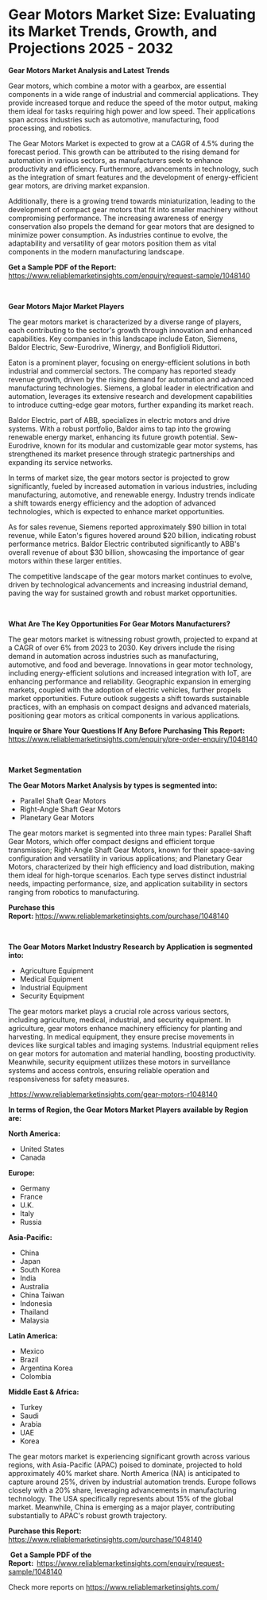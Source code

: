 <p><h1>Gear Motors Market Size: Evaluating its Market Trends, Growth, and Projections 2025 - 2032</h1></p><p><strong>Gear Motors Market Analysis and Latest Trends</strong></p>
<p><p>Gear motors, which combine a motor with a gearbox, are essential components in a wide range of industrial and commercial applications. They provide increased torque and reduce the speed of the motor output, making them ideal for tasks requiring high power and low speed. Their applications span across industries such as automotive, manufacturing, food processing, and robotics.</p><p>The Gear Motors Market is expected to grow at a CAGR of 4.5% during the forecast period. This growth can be attributed to the rising demand for automation in various sectors, as manufacturers seek to enhance productivity and efficiency. Furthermore, advancements in technology, such as the integration of smart features and the development of energy-efficient gear motors, are driving market expansion. </p><p>Additionally, there is a growing trend towards miniaturization, leading to the development of compact gear motors that fit into smaller machinery without compromising performance. The increasing awareness of energy conservation also propels the demand for gear motors that are designed to minimize power consumption. As industries continue to evolve, the adaptability and versatility of gear motors position them as vital components in the modern manufacturing landscape.</p></p>
<p><strong>Get a Sample PDF of the Report:&nbsp;</strong> <a href="https://www.reliablemarketinsights.com/enquiry/request-sample/1048140?utm_campaign=3011&utm_medium=2&utm_source=Github&utm_content=ia&utm_term=11042025&utm_id=gear-motors">https://www.reliablemarketinsights.com/enquiry/request-sample/1048140</a></p>
<p>&nbsp;</p>
<p><strong>Gear Motors Major Market Players</strong></p>
<p><p>The gear motors market is characterized by a diverse range of players, each contributing to the sector's growth through innovation and enhanced capabilities. Key companies in this landscape include Eaton, Siemens, Baldor Electric, Sew-Eurodrive, Winergy, and Bonfiglioli Riduttori.</p><p>Eaton is a prominent player, focusing on energy-efficient solutions in both industrial and commercial sectors. The company has reported steady revenue growth, driven by the rising demand for automation and advanced manufacturing technologies. Siemens, a global leader in electrification and automation, leverages its extensive research and development capabilities to introduce cutting-edge gear motors, further expanding its market reach.</p><p>Baldor Electric, part of ABB, specializes in electric motors and drive systems. With a robust portfolio, Baldor aims to tap into the growing renewable energy market, enhancing its future growth potential. Sew-Eurodrive, known for its modular and customizable gear motor systems, has strengthened its market presence through strategic partnerships and expanding its service networks.</p><p>In terms of market size, the gear motors sector is projected to grow significantly, fueled by increased automation in various industries, including manufacturing, automotive, and renewable energy. Industry trends indicate a shift towards energy efficiency and the adoption of advanced technologies, which is expected to enhance market opportunities.</p><p>As for sales revenue, Siemens reported approximately $90 billion in total revenue, while Eaton's figures hovered around $20 billion, indicating robust performance metrics. Baldor Electric contributed significantly to ABB's overall revenue of about $30 billion, showcasing the importance of gear motors within these larger entities.</p><p>The competitive landscape of the gear motors market continues to evolve, driven by technological advancements and increasing industrial demand, paving the way for sustained growth and robust market opportunities.</p></p>
<p>&nbsp;</p>
<p><strong>What Are The Key Opportunities For Gear Motors Manufacturers?</strong></p>
<p><p>The gear motors market is witnessing robust growth, projected to expand at a CAGR of over 6% from 2023 to 2030. Key drivers include the rising demand in automation across industries such as manufacturing, automotive, and food and beverage. Innovations in gear motor technology, including energy-efficient solutions and increased integration with IoT, are enhancing performance and reliability. Geographic expansion in emerging markets, coupled with the adoption of electric vehicles, further propels market opportunities. Future outlook suggests a shift towards sustainable practices, with an emphasis on compact designs and advanced materials, positioning gear motors as critical components in various applications.</p></p>
<p><strong>Inquire or Share Your Questions If Any Before Purchasing This Report:</strong> <a href="https://www.reliablemarketinsights.com/enquiry/pre-order-enquiry/1048140?utm_campaign=3011&utm_medium=2&utm_source=Github&utm_content=ia&utm_term=11042025&utm_id=gear-motors">https://www.reliablemarketinsights.com/enquiry/pre-order-enquiry/1048140</a></p>
<p>&nbsp;</p>
<p><strong>Market Segmentation</strong></p>
<p><strong>The Gear Motors Market Analysis by types is segmented into:</strong></p>
<p><ul><li>Parallel Shaft Gear Motors</li><li>Right-Angle Shaft Gear Motors</li><li>Planetary Gear Motors</li></ul></p>
<p><p>The gear motors market is segmented into three main types: Parallel Shaft Gear Motors, which offer compact designs and efficient torque transmission; Right-Angle Shaft Gear Motors, known for their space-saving configuration and versatility in various applications; and Planetary Gear Motors, characterized by their high efficiency and load distribution, making them ideal for high-torque scenarios. Each type serves distinct industrial needs, impacting performance, size, and application suitability in sectors ranging from robotics to manufacturing.</p></p>
<p><strong>Purchase this Report:&nbsp;</strong><a href="https://www.reliablemarketinsights.com/purchase/1048140?utm_campaign=3011&utm_medium=2&utm_source=Github&utm_content=ia&utm_term=11042025&utm_id=gear-motors">https://www.reliablemarketinsights.com/purchase/1048140</a></p>
<p>&nbsp;</p>
<p><strong>The Gear Motors Market Industry Research by Application is segmented into:</strong></p>
<p><ul><li>Agriculture Equipment</li><li>Medical Equipment</li><li>Industrial Equipment</li><li>Security Equipment</li></ul></p>
<p><p>The gear motors market plays a crucial role across various sectors, including agriculture, medical, industrial, and security equipment. In agriculture, gear motors enhance machinery efficiency for planting and harvesting. In medical equipment, they ensure precise movements in devices like surgical tables and imaging systems. Industrial equipment relies on gear motors for automation and material handling, boosting productivity. Meanwhile, security equipment utilizes these motors in surveillance systems and access controls, ensuring reliable operation and responsiveness for safety measures.</p></p>
<p><a href="https://www.reliablemarketinsights.com/gear-motors-r1048140?utm_campaign=3011&utm_medium=2&utm_source=Github&utm_content=ia&utm_term=11042025&utm_id=gear-motors">&nbsp;https://www.reliablemarketinsights.com/gear-motors-r1048140</a></p>
<p><strong>In terms of Region, the Gear Motors Market Players available by Region are:</strong></p>
<p>
    <p> <strong> North America: </strong>
        <ul>
            <li>United States</li>
            <li>Canada</li>
        </ul>
        </p> 
    <p> <strong> Europe: </strong>
        <ul>
            <li>Germany</li>
            <li>France</li>
            <li>U.K.</li>
            <li>Italy</li>
            <li>Russia</li>
        </ul>
        </p> 
    <p> <strong> Asia-Pacific: </strong>
        <ul>
            <li>China</li>
            <li>Japan</li>
            <li>South Korea</li>
            <li>India</li>
            <li>Australia</li>
            <li>China Taiwan</li>
            <li>Indonesia</li>
            <li>Thailand</li>
            <li>Malaysia</li>
        </ul>
        </p> 
    <p> <strong> Latin America: </strong>
        <ul>
            <li>Mexico</li>
            <li>Brazil</li>
            <li>Argentina Korea</li>
            <li>Colombia</li>
        </ul>
        </p> 
    <p> <strong> Middle East & Africa: </strong>
        <ul>
            <li>Turkey</li>
            <li>Saudi</li>
            <li>Arabia</li>
            <li>UAE</li>
            <li>Korea</li>
        </ul>
    </p>
    </p>
<p><p>The gear motors market is experiencing significant growth across various regions, with Asia-Pacific (APAC) poised to dominate, projected to hold approximately 40% market share. North America (NA) is anticipated to capture around 25%, driven by industrial automation trends. Europe follows closely with a 20% share, leveraging advancements in manufacturing technology. The USA specifically represents about 15% of the global market. Meanwhile, China is emerging as a major player, contributing substantially to APAC's robust growth trajectory.</p></p>
<p><strong>Purchase this Report: </strong><a href="https://www.reliablemarketinsights.com/purchase/1048140?utm_campaign=3011&utm_medium=2&utm_source=Github&utm_content=ia&utm_term=11042025&utm_id=gear-motors">https://www.reliablemarketinsights.com/purchase/1048140</a></p>
<p>&nbsp;<strong>Get a Sample PDF of the Report:&nbsp;&nbsp;</strong><a href="https://www.reliablemarketinsights.com/enquiry/request-sample/1048140?utm_campaign=3011&utm_medium=2&utm_source=Github&utm_content=ia&utm_term=11042025&utm_id=gear-motors">https://www.reliablemarketinsights.com/enquiry/request-sample/1048140</a></p>
<p><strong></strong></p>
<p>Check more reports on <a href="https://www.reliablemarketinsights.com/?utm_campaign=3011&utm_medium=2&utm_source=Github&utm_content=ia&utm_term=11042025&utm_id=gear-motors">https://www.reliablemarketinsights.com/</a></p>